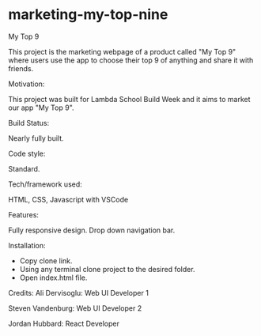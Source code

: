 # marketing-my-top-nine

My Top 9

This project is the marketing webpage of a product called "My Top 9" where users use the app to choose their top 9 of anything and share it with friends.

Motivation:

This project was built for Lambda School Build Week and it aims to market our app "My Top 9".

Build Status:

Nearly fully built.

Code style:

Standard.

Tech/framework used:

HTML, CSS, Javascript
with VSCode

Features:

Fully responsive design.
Drop down navigation bar.

Installation:

- Copy clone link.
- Using any terminal clone project to the desired folder.
- Open index.html file.

Credits:
Ali Dervisoglu: Web UI Developer 1

Steven Vandenburg: Web UI Developer 2

Jordan Hubbard: React Developer 
